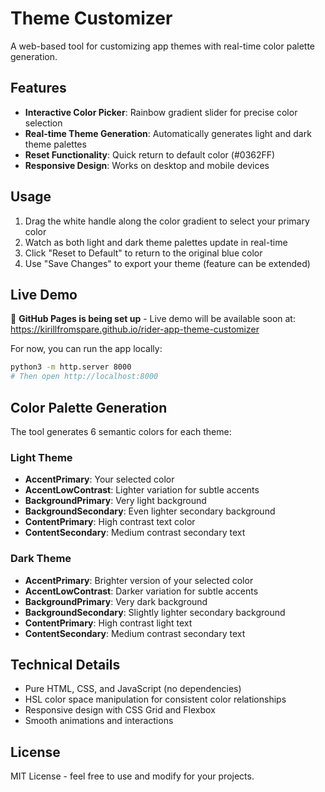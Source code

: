 # Theme Customizer

A web-based tool for customizing app themes with real-time color palette generation.

## Features

- **Interactive Color Picker**: Rainbow gradient slider for precise color selection
- **Real-time Theme Generation**: Automatically generates light and dark theme palettes
- **Reset Functionality**: Quick return to default color (#0362FF)
- **Responsive Design**: Works on desktop and mobile devices

## Usage

1. Drag the white handle along the color gradient to select your primary color
2. Watch as both light and dark theme palettes update in real-time
3. Click "Reset to Default" to return to the original blue color
4. Use "Save Changes" to export your theme (feature can be extended)

## Live Demo

🚧 **GitHub Pages is being set up** - Live demo will be available soon at: https://kirillfromspare.github.io/rider-app-theme-customizer

For now, you can run the app locally:
```bash
python3 -m http.server 8000
# Then open http://localhost:8000
```

## Color Palette Generation

The tool generates 6 semantic colors for each theme:

### Light Theme
- **AccentPrimary**: Your selected color
- **AccentLowContrast**: Lighter variation for subtle accents
- **BackgroundPrimary**: Very light background
- **BackgroundSecondary**: Even lighter secondary background
- **ContentPrimary**: High contrast text color
- **ContentSecondary**: Medium contrast secondary text

### Dark Theme
- **AccentPrimary**: Brighter version of your selected color
- **AccentLowContrast**: Darker variation for subtle accents
- **BackgroundPrimary**: Very dark background
- **BackgroundSecondary**: Slightly lighter secondary background
- **ContentPrimary**: High contrast light text
- **ContentSecondary**: Medium contrast secondary text

## Technical Details

- Pure HTML, CSS, and JavaScript (no dependencies)
- HSL color space manipulation for consistent color relationships
- Responsive design with CSS Grid and Flexbox
- Smooth animations and interactions

## License

MIT License - feel free to use and modify for your projects.
